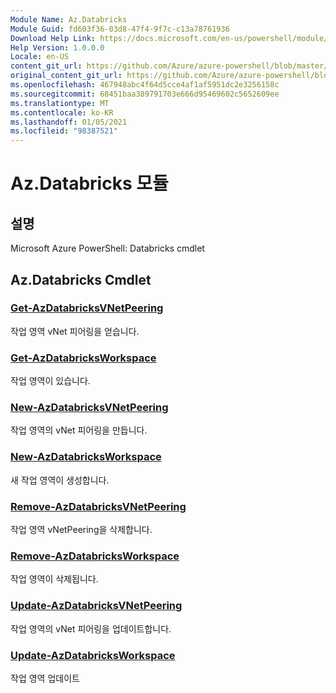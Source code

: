 ```yaml
---
Module Name: Az.Databricks
Module Guid: fd603f36-03d8-47f4-9f7c-c13a78761936
Download Help Link: https://docs.microsoft.com/en-us/powershell/module/az.databricks
Help Version: 1.0.0.0
Locale: en-US
content_git_url: https://github.com/Azure/azure-powershell/blob/master/src/Databricks/help/Az.Databricks.md
original_content_git_url: https://github.com/Azure/azure-powershell/blob/master/src/Databricks/help/Az.Databricks.md
ms.openlocfilehash: 467948abc4f64d5cce4af1af5951dc2e3256158c
ms.sourcegitcommit: 68451baa389791703e666d95469602c5652609ee
ms.translationtype: MT
ms.contentlocale: ko-KR
ms.lasthandoff: 01/05/2021
ms.locfileid: "98387521"
---
```

# Az.Databricks 모듈
## 설명
Microsoft Azure PowerShell: Databricks cmdlet

## Az.Databricks Cmdlet
### [Get-AzDatabricksVNetPeering](Get-AzDatabricksVNetPeering.md)
작업 영역 vNet 피어링을 얻습니다.

### [Get-AzDatabricksWorkspace](Get-AzDatabricksWorkspace.md)
작업 영역이 있습니다.

### [New-AzDatabricksVNetPeering](New-AzDatabricksVNetPeering.md)
작업 영역의 vNet 피어링을 만듭니다.

### [New-AzDatabricksWorkspace](New-AzDatabricksWorkspace.md)
새 작업 영역이 생성합니다.

### [Remove-AzDatabricksVNetPeering](Remove-AzDatabricksVNetPeering.md)
작업 영역 vNetPeering을 삭제합니다.

### [Remove-AzDatabricksWorkspace](Remove-AzDatabricksWorkspace.md)
작업 영역이 삭제됩니다.

### [Update-AzDatabricksVNetPeering](Update-AzDatabricksVNetPeering.md)
작업 영역의 vNet 피어링을 업데이트합니다.

### [Update-AzDatabricksWorkspace](Update-AzDatabricksWorkspace.md)
작업 영역 업데이트

